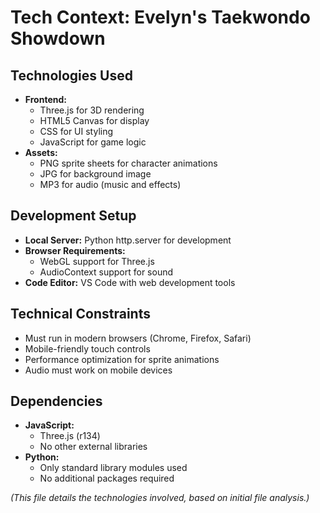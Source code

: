 # Tech Context: Evelyn's Taekwondo Showdown

## Technologies Used

* **Frontend:**
  - Three.js for 3D rendering
  - HTML5 Canvas for display
  - CSS for UI styling
  - JavaScript for game logic
* **Assets:**
  - PNG sprite sheets for character animations
  - JPG for background image
  - MP3 for audio (music and effects)

## Development Setup

* **Local Server:** Python http.server for development
* **Browser Requirements:**
  - WebGL support for Three.js
  - AudioContext support for sound
* **Code Editor:** VS Code with web development tools

## Technical Constraints

* Must run in modern browsers (Chrome, Firefox, Safari)
* Mobile-friendly touch controls
* Performance optimization for sprite animations
* Audio must work on mobile devices

## Dependencies

* **JavaScript:**
  - Three.js (r134)
  - No other external libraries
* **Python:**
  - Only standard library modules used
  - No additional packages required

*(This file details the technologies involved, based on initial file analysis.)*
